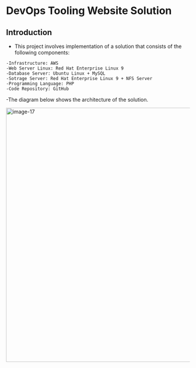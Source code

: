# DevOps Tooling Website Solution
## Introduction
* This project involves implementation of a solution that consists of the following components:
 ```
-Infrastructure: AWS
-Web Server Linux: Red Hat Enterprise Linux 9
-Database Server: Ubuntu Linux + MySQL
-Sotrage Server: Red Hat Enterprise Linux 9 + NFS Server
-Programming Language: PHP
-Code Repository: GitHub
```
-The diagram below shows the architecture of the solution.


<img width="696" alt="image-17" src="https://github.com/user-attachments/assets/c7b5827a-9489-421b-85b2-2bd398fb4d06">






















